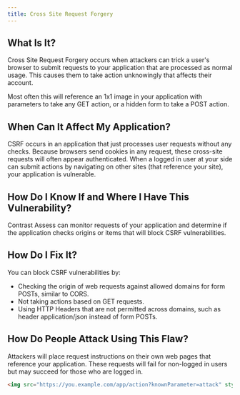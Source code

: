 ```yaml
---
title: Cross Site Request Forgery
---
```


## What Is It?

Cross Site Request Forgery occurs when attackers can trick a user's browser to submit requests to your application that are processed as normal usage. This causes them to take action unknowingly that affects their account.

Most often this will reference an 1x1 image in your application with parameters to take any GET action, or a hidden form to take a POST action.

## When Can It Affect My Application?

CSRF occurs in an application that just processes user requests without any checks. Because browsers send cookies in any request, these cross-site requests will often appear authenticated. When a logged in user at your side can submit actions by navigating on other sites (that reference your site), your application is vulnerable.

## How Do I Know If and Where I Have This Vulnerability?

Contrast Assess can monitor requests of your application and determine if the application checks origins or items that will block CSRF vulnerabilities.

## How Do I Fix It?

You can block CSRF vulnerabilities by:
- Checking the origin of web requests against allowed domains for form POSTs, similar to CORS.
- Not taking actions based on GET requests.
- Using HTTP Headers that are not permitted across domains, such as header application/json instead of form POSTs.

## How Do People Attack Using This Flaw?

Attackers will place request instructions on their own web pages that reference your application. These requests will fail for non-logged in users but may succeed for those who are logged in.

```html
<img src="https://you.example.com/app/action?knownParameter=attack" style="display:none">
```